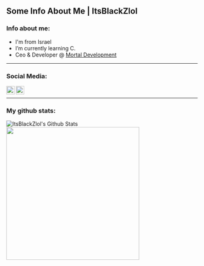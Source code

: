 ## Some Info About Me | ItsBlackZlol

### Info about me:
- I'm from Israel
- I’m currently learning C.
- Ceo & Developer @ [Mortal Development](https://discord.gg/UXxC2F4rVx)
---

### Social Media:

[<img align="left" alt="codeSTACKr | Steam" width="22px" src="https://cdn.jsdelivr.net/npm/simple-icons@v3/icons/steam.svg" />][steam]
[<img align="left" alt="codeSTACKr | Discord" width="22px" src="https://cdn.jsdelivr.net/npm/simple-icons@v3/icons/discord.svg" />][discord]

<br/>

---

### My github stats:

<img align="left" alt="ItsBlackZlol's Github Stats" src="https://github-readme-stats.vercel.app/api?username=itsblackzlol&show_icons=true&hide_border=true&theme=synthwave" /> <br>
<img width="350" src="https://github-readme-stats.vercel.app/api/top-langs/?username=itsblackzlol&layout=compact&theme=synthwave" />

[steam]: https://steamcommunity.com/profiles/76561199132601388/
[discord]: https://discord.gg/XvEpJZBsAy
